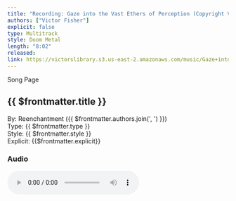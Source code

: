 ```yaml
---
title: "Recording: Gaze into the Vast Ethers of Perception (Copyright Version)"
authors: ["Victor Fisher"]
explicit: false
type: Multitrack
style: Doom Metal
length: "8:02"
released:
link: https://victorslibrary.s3.us-east-2.amazonaws.com/music/Gaze+into+the+Vast+Ethers+of+Perception/Gaze+into+the+Vast+Ethers+of+Perception+(Copyright+Version).mp3
---
```


<g-link to="/song/gaze-into-the-vast-ethers-of-perception">Song Page</g-link>

## {{ $frontmatter.title }}

By: <g-link to="/band/reenchantment">Reenchantment</g-link> ({{ $frontmatter.authors.join(', ') }})  
Type: {{ $frontmatter.type }}  
Style: {{ $frontmatter.style }}  
Explicit: {{$frontmatter.explicit}}

### Audio

<audio controls controlsList="nodownload">
  <source :src="$frontmatter.link" type="audio/mpeg">
Your browser does not support the audio element.
</audio>
